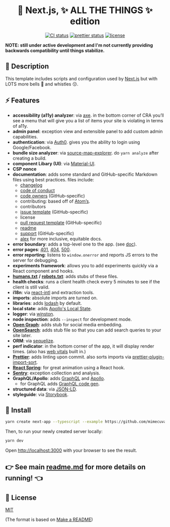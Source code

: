 <h1 align="center">
  🔮 Next.js, ✨ ALL THE THINGS ✨ edition
</h1>

<p align="center">
  <a href="https://github.com/mimecuvalo/all-the-things/actions"><img src="https://github.com/mimecuvalo/all-the-things/actions/workflows/ci.yml/badge.svg" alt="CI status" /></a>
  <a href="https://github.com/prettier/prettier"><img src="https://img.shields.io/badge/code_style-prettier-ff69b4.svg" alt="prettier status" /></a>
  <a href="https://github.com/mimecuvalo/all-the-things/docs/license.md"><img src="https://img.shields.io/badge/license-MIT-brightgreen.svg" alt="license" /></a>
</p>

<strong>NOTE: still under active development and I'm not currently providing backwards compatibility until things stabilize.</strong>

## 📯 Description

This template includes scripts and configuration used by [Next.js](https://nextjs.org/) but with LOTS more bells 🔔 and whistles 😗.

## ⚡ Features

- **accessibility (a11y) analyzer**: via [axe](https://www.google.com/search?q=axe-core&oq=axe-core&aqs=chrome..69i57.1485j0j7&sourceid=chrome&ie=UTF-8). in the bottom corner of CRA you’ll see a menu that will give you a list of items your site is violating in terms of a11y.
- **admin panel**: exception view and extensible panel to add custom admin capabilities.
- **authentication**: via [Auth0](https://auth0.com/). gives you the ability to login using Google/Facebook.
- **bundle size analyzer**: via [source-map-explorer](https://www.npmjs.com/package/source-map-explorer). do `yarn analyze` after creating a build.
- **component Libary (UI)**: via [Material-UI](https://mui.com/).
- **CSP nonce**
- **documentation**: adds some standard and GitHub-specific Markdown files using best practices. files include:
  - [changelog](https://keepachangelog.com)
  - [code of conduct](https://www.contributor-covenant.org)
  - [code owners](https://help.github.com/articles/about-code-owners/) (GitHub-specific)
  - contributing: based off of [Atom’s](https://github.com/atom/atom/blob/master/CONTRIBUTING.md).
  - contributors
  - [issue template](https://help.github.com/articles/about-issue-and-pull-request-templates/) (GitHub-specific)
  - license
  - [pull request template](https://help.github.com/articles/about-issue-and-pull-request-templates/) (GitHub-specific)
  - [readme](https://www.makeareadme.com/)
  - [support](https://help.github.com/articles/adding-support-resources-to-your-project/) (GitHub-specific)
  - [alex](https://alexjs.com/) for more inclusive, equitable docs.
- **error boundary**: adds a top-level one to the app. (see [doc](https://reactjs.org/docs/error-boundaries.html)).
- **error pages**: [401](https://developer.mozilla.org/en-US/docs/Web/HTTP/Status/401), [404](https://developer.mozilla.org/en-US/docs/Web/HTTP/Status/404), [500](https://developer.mozilla.org/en-US/docs/Web/HTTP/Status/500).
- **error reporting**: listens to `window.onerror` and reports JS errors to the server for debugging.
- **experiments framework**: allows you to add experiments quickly via a React component and hooks.
- [**humans.txt**](http://humanstxt.org/) **/** [**robots.txt**](http://www.robotstxt.org/): adds stubs of these files.
- **health checks**: runs a client health check every 5 minutes to see if the client is still valid.
- **i18n**: via [react-intl](https://github.com/yahoo/react-intl/wiki#getting-started) and extraction tools.
- **imports**: absolute imports are turned on.
- **libraries**: adds [lodash](https://lodash.com) by default.
- **local state**: adds [Apollo's Local State](https://www.apollographql.com/docs/react/data/local-state/).
- **logger**: via [winston](https://github.com/winstonjs/winston).
- **node inspection**: adds `--inspect` for development mode.
- [**Open Graph**](http://ogp.me/): adds stub for social media embedding.
- [**OpenSearch**](http://www.opensearch.org/Home): adds stub file so that you can add search queries to your site later.
- **ORM**: via [sequelize](http://docs.sequelizejs.com/).
- **perf indicator**: in the bottom corner of the app, it will display render times. (also has [web vitals](https://web.dev/vitals/) built in.)
- [**Prettier**](https://prettier.io): adds linting upon commit. also sorts imports via [prettier-plugin-import-sort](https://www.npmjs.com/package/prettier-plugin-import-sort).
- [**React Spring**](https://www.react-spring.io/): for great animation using a React hook.
- [**Sentry**](https://sentry.io/): exception collection and analysis.
- **GraphQL/Apollo**: adds [GraphQL](https://graphql.org) and [Apollo](https://apollographql.com).
  - for GraphQL adds [GraphQL code gen](https://www.graphql-code-generator.com/).
- **structured data**: via [JSON-LD](https://developers.google.com/search/docs/guides/intro-structured-data).
- **styleguide**: via [Storybook](https://storybook.js.org).

## 💾 Install

```sh
yarn create next-app --typescript --example https://github.com/mimecuvalo/all-the-things
```

Then, to run your newly created server locally:

```sh
yarn dev
```

Open [http://localhost:3000](http://localhost:3000) with your browser to see the result.

## 👉 See main [readme.md](https://github.com/mimecuvalo/all-the-things/blob/main/docs/readme.md) for more details on running! 👈

## 📜 License

[MIT](license.md)

(The format is based on [Make a README](https://www.makeareadme.com/))
